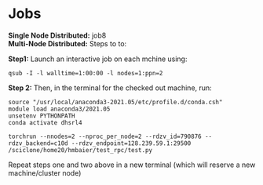 # Jobs

**Single Node Distributed:** job8  
**Multi-Node Distributed:** Steps to to:

**Step1:** Launch an interactive job on each mchine using:

```
qsub -I -l walltime=1:00:00 -l nodes=1:ppn=2
```

**Step 2:** Then, in the terminal for the checked out machine, run:

```
source "/usr/local/anaconda3-2021.05/etc/profile.d/conda.csh"
module load anaconda3/2021.05
unsetenv PYTHONPATH
conda activate dhsrl4

torchrun --nnodes=2 --nproc_per_node=2 --rdzv_id=790876 --rdzv_backend=c10d --rdzv_endpoint=128.239.59.1:29500 /sciclone/home20/hmbaier/test_rpc/test.py
```

Repeat steps one and two above in a new terminal (which will reserve a new machine/cluster node)